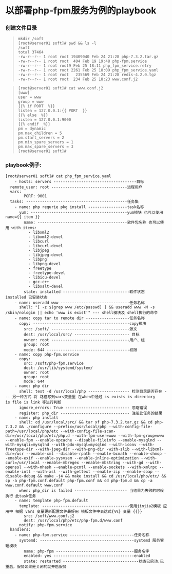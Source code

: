 # 以部署php-fpm服务为例的playbook

### 创建文件目录
>     mkdir /soft
>     [root@server01 soft]# pwd && ls -l
>     /soft
>     total 37464
>     -rw-r--r-- 1 root root 19409040 Feb 24 21:28 php-7.3.2.tar.gz
>     -rw-r--r-- 1 root root  404 Feb 19 19:48 php-fpm.service
>     -rw-r--r-- 1 root root9 Feb 25 18:11 php_fpm_service.retry
>     -rw-r--r-- 1 root root 2261 Feb 25 18:09 php_fpm_service.yaml
>     -rw-r--r-- 1 root root   235569 Feb 24 21:28 redis-4.2.0.tgz
>     -rw-r--r-- 1 root root  234 Feb 25 18:23 www.conf.j2

>     [root@server01 soft]# cat www.conf.j2 
>     [www]
>     user = www
>     group = www
>     {{% if PORT  %}}
>     listen = 127.0.0.1:{{ PORT  }}
>     {{% else  %}}
>     listen = 127.0.0.1:9000
>     {{% endif  %}}
>     pm = dynamic
>     pm.max_children = 5
>     pm.start_servers = 2
>     pm.min_spare_servers = 1
>     pm.max_spare_servers = 3
>     [root@server01 soft]# 
    
    
### playbook例子:
    [root@server01 soft]# cat php_fpm_service.yaml
    	- hosts: servers ------------------------------------目标
      remote_user: root ---------------------------------远程用户
      vars:
    		PORT: 9001
      tasks: --------------------------------------------任务集
    	- name: php requrie pkg install -----------------task名称
    	  yum: ------------------------------------------yum模块 也可以使用 name={{ item }}
    		name: ---------------------------------------软件包名称 也可以使用 with_items:
    		  - libxml2
    		  - libxml2-devel
    		  - libcurl
    		  - libcurl-devel
    		  - libjpeg
    		  - libjpeg-devel
    		  - libpng
    		  - libpng-devel
    		  - freetype
    		  - freetype-devel
    		  - libicu-devel
    		  - gcc-c++
    		  - libxslt-devel
    		state: installed -----------------------------软件状态 installed 已安装状态
    	- name: useradd www ------------------------------任务名称
    	  shell: "[ -z $(grep www /etc/passwd) ] && useradd www -M -s /sbin/nologin || echo 'www is exist'" --- shell模块及 shell执行的命令
    	- name: copy tar to remote dir -------------------任务名称
		  copy: ------------------------------------------copy模块
			src: /soft/ ----------------------------------源文
			dest: /usr/local/src/ ------------------------ 目标
			owner: root ----------------------------------用户、组
			group: root
			mode: 644 ------------------------------------权限
    	- name: copy php-fpm.service
		  copy:
			src: /soft/php-fpm.service
			dest: /usr/lib/systemd/system/
			owner: root
			group: root
			mode: 644
		- name: php dir
		  shell: test -d /usr/local/php ------------------ 检测目录是否存在 --- 另一种方式 将 路径写到vars变量里 在when中通过 is exists is directory is file is link 等进行判断
		  ignore_errors: True ---------------------------- 忽略错误
		  register: php_dir ------------------------------ 注册此任务的结果
		- name: php install
		  shell: cd /usr/local/src/ && tar xf php-7.3.2.tar.gz && cd php-7.3.2 && ./configure --prefix=/usr/local/php --with-config-file-path=/usr/local/php/etc --with-config-file-scan-dir=/usr/local/php/etc/php.d --with-fpm-user=www --with-fpm-group=www --enable-fpm --enable-opcache --disable-fileinfo --enable-mysqlnd --with-mysqli=mysqlnd --with-pdo-mysql=mysqlnd --with-iconv --with-freetype-dir --with-jpeg-dir --with-png-dir -with-zlib --with-libxml-dir=/usr --enable-xml --disable-rpath --enable-bcmath --enable-shmop --enable-exif --enable-sysvsem --enable-inline-optimization --with-curl=/usr/local --enable-mbregex --enable-mbstring --with-gd --with-openssl --with-mhash --enable-pcntl --enable-sockets --with-xmlrpc --enable-intl --with-xsl --with-gettext --enable-zip --enable-soap --disable-debug && make -j4 && make install && cd /usr/local/php/etc/ && cp -a php-fpm.conf.default php-fpm.conf && cd php-fpm.d && cp -a www.conf.default www.conf
		  when: php_dir is failed ----------------------- 当结果为失败的时候执行 此task任务
	   	- name: template php-fpm.default
    	  template: --------------------------------------使用jinjia2模板 应用中 根据 vars 变量更新配置文件最好用 模板文件中表达式{%%} 变量 {{}}
			src: /soft/www.conf.j2
			dest: /usr/local/php/etc/php-fpm.d/www.conf
		  notify: php-fpm.service
      handlers:
		- name: php-fpm.service ----------------------------任务名称
		  systemd: -----------------------------------------systemd 服务管理模块
			name: php-fpm ----------------------------------服务名字
			enabled: yes -----------------------------------enabled
			state: restarted ---------------------------------状态已启动,已重启，服务如果是关闭的就开启服务

